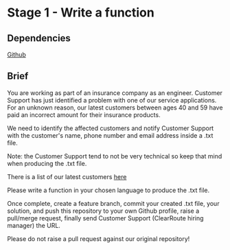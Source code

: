 # Stage 1 - Write a function

## Dependencies
[Github](https://github.com/)

## Brief

You are working as part of an insurance company as an engineer.
Customer Support has just identified a problem with one of our service applications. For an unknown reason, our latest customers between ages 40 and 59 have paid an incorrect amount for their insurance products.

We need to identify the affected customers and notify Customer Support with the customer's name, phone number and email address inside a .txt file.

Note: the Customer Support tend to not be very technical so keep that mind when producing the .txt file.

There is a list of our latest customers [here](./latest-customers.txt)

Please write a function in your chosen language to produce the .txt file.

Once complete, create a feature branch, commit your created .txt file, your solution, and push this repository to your own Github profile, raise a pull/merge request, finally send Customer Support (ClearRoute hiring manager) the URL.

Please do not raise a pull request against our original repository! 
